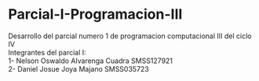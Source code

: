 # Parcial-I-Programacion-III
Desarrollo del parcial numero 1 de programacion computacional III del ciclo IV 
<br>
Integrantes del parcial I:
<br>
1- Nelson Oswaldo Alvarenga Cuadra SMSS127921
<br>
2- Daniel Josue Joya Majano SMSS035723



